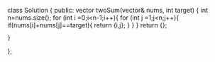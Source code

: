 class Solution {
public:
    vector<int> twoSum(vector<int>& nums, int target) {
       int n=nums.size();
       for (int i =0;i<n-1;i++){
           for (int j =1;j<n;j++){
               if(nums[i]+nums[j]==target){
                   return {i,j};
               }
           }
       }
       return {};

    }
};
